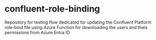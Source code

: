 # confluent-role-binding
Repository for testing flow dedicated for updating the Confluent Platform role-bind file using Azure Function for downloading the users and theis permissions from Azure Entra ID
